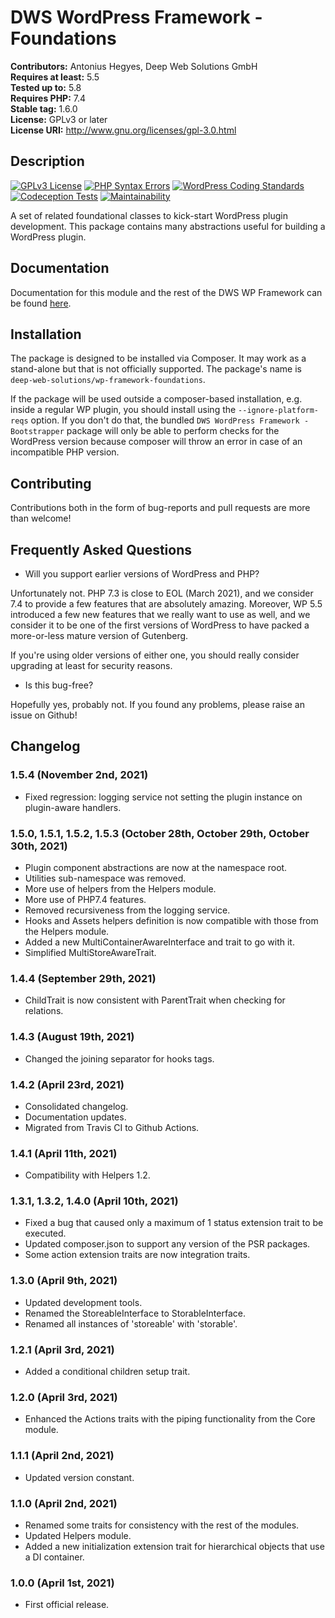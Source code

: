 # DWS WordPress Framework - Foundations

**Contributors:** Antonius Hegyes, Deep Web Solutions GmbH  
**Requires at least:** 5.5  
**Tested up to:** 5.8  
**Requires PHP:** 7.4  
**Stable tag:** 1.6.0  
**License:** GPLv3 or later  
**License URI:** http://www.gnu.org/licenses/gpl-3.0.html  


## Description 

[![GPLv3 License](https://img.shields.io/badge/License-GPL%20v3-yellow.svg)](https://opensource.org/licenses/)
[![PHP Syntax Errors](https://github.com/deep-web-solutions/wordpress-framework-foundations/actions/workflows/php-syntax-errors.yml/badge.svg)](https://github.com/deep-web-solutions/wordpress-framework-foundations/actions/workflows/php-syntax-errors.yml)
[![WordPress Coding Standards](https://github.com/deep-web-solutions/wordpress-framework-foundations/actions/workflows/wordpress-coding-standards.yml/badge.svg)](https://github.com/deep-web-solutions/wordpress-framework-foundations/actions/workflows/wordpress-coding-standards.yml)
[![Codeception Tests](https://github.com/deep-web-solutions/wordpress-framework-foundations/actions/workflows/codeception-tests.yml/badge.svg)](https://github.com/deep-web-solutions/wordpress-framework-foundations/actions/workflows/codeception-tests.yml)
[![Maintainability](https://api.codeclimate.com/v1/badges/75fcacbb8919d442a664/maintainability)](https://codeclimate.com/github/deep-web-solutions/wordpress-framework-foundations/maintainability)

A set of related foundational classes to kick-start WordPress plugin development. This package contains many abstractions useful
for building a WordPress plugin.


## Documentation

Documentation for this module and the rest of the DWS WP Framework can be found [here](https://framework.deep-web-solutions.com/foundations-module/motivation-and-how-to-use).


## Installation

The package is designed to be installed via Composer. It may work as a stand-alone but that is not officially supported.
The package's name is `deep-web-solutions/wp-framework-foundations`.

If the package will be used outside a composer-based installation, e.g. inside a regular WP plugin, you should install
using the `--ignore-platform-reqs` option. If you don't do that, the bundled `DWS WordPress Framework - Bootstrapper` package
will only be able to perform checks for the WordPress version because composer will throw an error in case of an incompatible PHP version.


## Contributing 

Contributions both in the form of bug-reports and pull requests are more than welcome!


## Frequently Asked Questions 

- Will you support earlier versions of WordPress and PHP?

Unfortunately not. PHP 7.3 is close to EOL (March 2021), and we consider 7.4 to provide a few features that are absolutely amazing.
Moreover, WP 5.5 introduced a few new features that we really want to use as well, and we consider it to be one of the first versions
of WordPress to have packed a more-or-less mature version of Gutenberg.

If you're using older versions of either one, you should really consider upgrading at least for security reasons.

- Is this bug-free?

Hopefully yes, probably not. If you found any problems, please raise an issue on Github!


## Changelog 

### 1.5.4 (November 2nd, 2021)
* Fixed regression: logging service not setting the plugin instance on plugin-aware handlers.

### 1.5.0, 1.5.1, 1.5.2, 1.5.3 (October 28th, October 29th, October 30th, 2021)
* Plugin component abstractions are now at the namespace root.
* Utilities sub-namespace was removed.
* More use of helpers from the Helpers module.
* More use of PHP7.4 features.
* Removed recursiveness from the logging service.
* Hooks and Assets helpers definition is now compatible with those from the Helpers module.
* Added a new MultiContainerAwareInterface and trait to go with it.
* Simplified MultiStoreAwareTrait.

### 1.4.4 (September 29th, 2021)
* ChildTrait is now consistent with ParentTrait when checking for relations.

### 1.4.3 (August 19th, 2021)
* Changed the joining separator for hooks tags.

### 1.4.2 (April 23rd, 2021)
* Consolidated changelog.
* Documentation updates.
* Migrated from Travis CI to Github Actions.

### 1.4.1 (April 11th, 2021)
* Compatibility with Helpers 1.2.

### 1.3.1, 1.3.2, 1.4.0 (April 10th, 2021)
* Fixed a bug that caused only a maximum of 1 status extension trait to be executed.
* Updated composer.json to support any version of the PSR packages.
* Some action extension traits are now integration traits.

### 1.3.0 (April 9th, 2021)
* Updated development tools.
* Renamed the StoreableInterface to StorableInterface.
* Renamed all instances of 'storeable' with 'storable'.

### 1.2.1 (April 3rd, 2021)
* Added a conditional children setup trait.

### 1.2.0 (April 3rd, 2021)
* Enhanced the Actions traits with the piping functionality from the Core module.

### 1.1.1 (April 2nd, 2021)
* Updated version constant.

### 1.1.0 (April 2nd, 2021)
* Renamed some traits for consistency with the rest of the modules.
* Updated Helpers module.
* Added a new initialization extension trait for hierarchical objects that use a DI container.

### 1.0.0 (April 1st, 2021) 
* First official release.